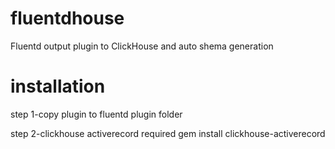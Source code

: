 # fluentdhouse
 Fluentd output plugin to ClickHouse and auto shema generation

# installation
step 1-copy plugin to fluentd plugin folder

step 2-clickhouse activerecord required
gem install clickhouse-activerecord

